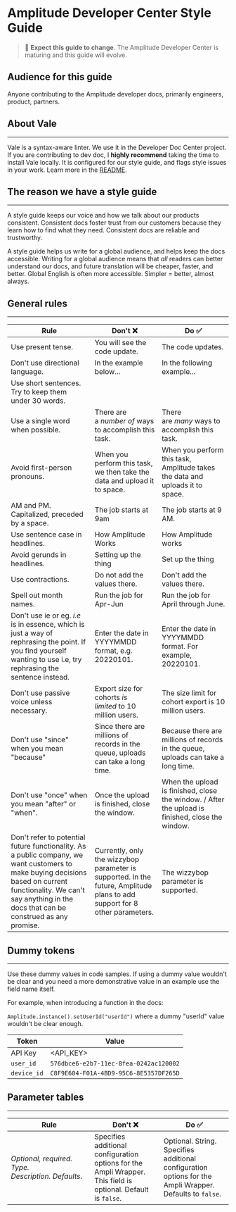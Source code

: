 <!-- markdownlint-disable-file -->

# Amplitude Developer Center Style Guide

> :pushpin: **Expect this guide to change**. The Amplitude Developer Center is maturing and this guide will evolve. 

Audience for this guide
-----------------------

Anyone contributing to the Amplitude developer docs, primarily engineers, product, partners.

## About Vale
----------

Vale is a syntax-aware linter. We use it in the Developer Doc Center project. If you are contributing to dev doc, I **highly recommend** taking the time to install Vale locally. It is configured for our style guide, and flags style issues in your work. Learn more in the [README](https://github.com/Amplitude-Developer-Docs/amplitude-dev-center).

## The reason we have a style guide
-------------

A style guide keeps our voice and how we talk about our products consistent. Consistent docs foster trust from our customers because they learn how to find what they need. Consistent docs are reliable and trustworthy.

A style guide helps us write for a global audience, and helps keep the docs accessible. Writing for a global audience means that *all* readers can better understand our docs, and future translation will be cheaper, faster, and better. Global English is often more accessible. Simpler = better, almost always.

## General rules
-----------

|**Rule**|**Don't** :x: |**Do** :white_check_mark:|
|---|---|---|
|Use present tense.|You will see the code update.|The code updates.|
|Don't use directional language.|In the example below...|In the following example...|
|Use short sentences. Try to keep them under 30 words. | |  |
|Use a single word when possible.|There are a *number of* ways to accomplish this task.|There are *many* ways to accomplish this task.|
|Avoid first-person pronouns.|When you perform this task, we then take the data and upload it to space.|When you perform this task, Amplitude takes the data and uploads it to space.|
|AM and PM. Capitalized, preceded by a space.|The job starts at 9am|The job starts at 9 AM.|
|Use sentence case in headlines.|How Amplitude Works|How Amplitude works|
|Avoid gerunds in headlines.|Setting up the thing|Set up the thing|
|Use contractions.|Do not add the values there.|Don't add the values there.|
|Spell out month names.|Run the job for Apr-Jun|Run the job for April through June.|
|Don't use ie or eg. *i.e* is in essence, which is just a way of rephrasing the point. If you find yourself wanting to use i.e, try rephrasing the sentence instead.|Enter the date in YYYYMMDD format, e.g. 20220101.|Enter the date in YYYYMMDD format. For example, 20220101.|
|Don't use passive voice unless necessary.|Export size for cohorts *is limited* to 10 million users.|The size limit for cohort export is 10 million users.|
|Don't use "since" when you mean "because"|Since there are millions of records in the queue, uploads can take a long time.|Because there are millions of records in the queue, uploads can take a long time.|
|Don't use "once" when you mean "after" or "when".|Once the upload is finished, close the window.|When the upload is finished, close the window. / After the upload is finished, close the window.|
|Don't refer to potential future functionality. As a public company, we want customers to make buying decisions based on current functionality. We can't say anything in the docs that can be construed as any promise.|Currently, only the wizzybop parameter is supported. In the future, Amplitude plans to add support for 8 other parameters.|The wizzybop parameter is supported.|

## Dummy tokens
-----------

Use these dummy values in code samples. If using a dummy value wouldn't be clear and you need a more demonstrative value in an example use the field name itself.

For example, when introducing a function in the docs:

`Amplitude.instance().setUserId("userId")` where a dummy "userId" value wouldn't be clear enough.

|**Token**|**Value**|
|--------|---------|
|API Key|<API_KEY>|
|`user_id`|`576dbce6-e2b7-11ec-8fea-0242ac120002`|
|`device_id`|`C8F9E604-F01A-4BD9-95C6-8E5357DF265D`|

## Parameter tables
---------------

|**Rule**|**Don't** :x:|**Do** :white_check_mark:|
|-------|----------|-------|
|*Optional, required. Type. Description.* *Defaults*.|Specifies additional configuration options for the Ampli Wrapper. This field is optional. Default is `false`.|Optional. String. Specifies additional configuration options for the Ampli Wrapper. Defaults to `false`.|